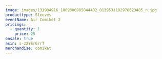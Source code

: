 ```yaml
---
image: images/131984916_1809800985844482_8139531182978623485_n.jpg
producttype: Sleeves
eventName: Air Comiket 2
pricings:
  - quantity: 1
    price: 25
onsale: true
asin: s-z2YErGrrT
merchandise: comiket
---
```

